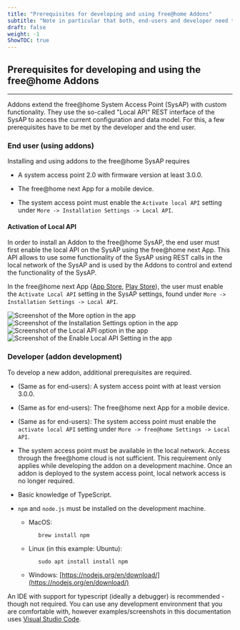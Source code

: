 ```yaml
---
title: "Prerequisites for developing and using free@home Addons"
subtitle: "Note in particular that both, end-users and developer need to activate the local-API on their System Access Point prior to using addons."
draft: false
weight: -1
ShowTOC: true
---
```


## Prerequisites for developing and using the free@home Addons

------------------------------------------------------------------------

Addons extend the free@home System Access Point (SysAP) with custom functionality. They use the
so-called "Local API" REST interface of the SysAP to access the current configuration and data
model.
For this, a few prerequisites have to be met by the developer and the end user.

### End user (using addons)

Installing and using addons to the free@home SysAP requires

- A system access point 2.0 with firmware version at least 3.0.0.

- The free@home next App for a mobile device.

- The system access point must enable the `Activate local API` setting under
  `More -> Installation Settings -> Local API`.

#### Activation of Local API

In order to install an Addon to the free@home SysAP, the end user must first enable the local API
on the SysAP using the free@home next App. This API allows to use some functionality of the SysAP
using REST calls in the local network of the SysAP and is used by the Addons to control and extend
the functionality of the SysAP.

In the free@home next App
([App Store](https://apps.apple.com/de/app/busch-free-home-next/id1501808668),
[Play Store](https://apps.apple.com/de/app/busch-free-home-next/id1501808668)), the user must
enable the `Activate Local API` setting in the SysAP settings,
found under `More -> Installation Settings -> Local API`.

![Screenshot of the More option in the app](enable_local_api_1.jpg "Enable Local API step 1: Open More page in the app")
![Screenshot of the Installation Settings option in the app](enable_local_api_2.jpg "Enable Local API step 2: Open Installation Settings in the app")
![Screenshot of the Local API option in the app](enable_local_api_3.jpg "Enable Local API step 3: Local API option in the app")
![Screenshot of the Enable Local API Setting in the app](enable_local_api_4.jpg "Enable Local API step 4: Enable Local API setting in the app")

### Developer (addon development)

To develop a new addon, additional prerequisites are required.

- (Same as for end-users): A system access point with at least version 3.0.0.

- (Same as for end-users): The free@home next App for a mobile device.

- (Same as for end-users): The system access point must enable the `activate local API` setting
  under `More -> free@home Settings -> Local API`.

- The system access point must be available in the local network. Access through the free@home cloud
  is not sufficient. This requirement only applies while developing the addon on a development
  machine. Once an addon is deployed to the system access point, local network access is no longer
  required.

- Basic knowledge of TypeScript.

- `npm` and `node.js` must be installed on the development machine.

  - MacOS:

    ```shell
       brew install npm
    ```

  - Linux (in this example: Ubuntu):

    ```shell
       sudo apt install install npm
    ```

  - Windows: [https://nodejs.org/en/download/](https://nodejs.org/en/download/)

An IDE with support for typescript (ideally a debugger) is recommended - though not required. You
can use any development environment that you are comfortable with, however examples/screenshots in
this documentation uses [Visual Studio Code](https://code.visualstudio.com/).
